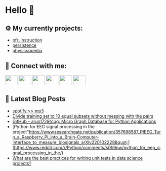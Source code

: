 # Hello 👋

## ⚙️ My currently projects:
- [pfr_instruction](https://github.com/bullbesh/pfr_instruction)
- [persistence](https://github.com/bullbesh/persistence)
- [physicsopedia](https://github.com/bullbesh/physicsopedia)

## 🔎 Connect with me:
[<img height="32" width="40" src="https://cdn.jsdelivr.net/npm/simple-icons@v5/icons/telegram.svg" />](https://t.me/bullbesh)
[<img height="32" width="40" src="https://cdn.jsdelivr.net/npm/simple-icons@v5/icons/vk.svg" />](https://vk.com/bullbesh)
[<img height="32" width="40" src="https://cdn.jsdelivr.net/npm/simple-icons@v5/icons/twitter.svg" />](https://twitter.com/bullbesh1)
[<img height="32" width="40" src="https://cdn.jsdelivr.net/npm/simple-icons@v5/icons/instagram.svg" />](https://www.instagram.com/bullbesh)
[<img height="32" width="40" src="https://cdn.jsdelivr.net/npm/simple-icons@v5/icons/reddit.svg" />](https://www.reddit.com/user/bullbesh)
[<img height="32" width="40" src="https://cdn.jsdelivr.net/npm/simple-icons@v5/icons/youtube.svg" />](https://www.youtube.com/channel/UCtfjRs6uzgq5mfm8S06WTcg)

## 📕 Latest Blog Posts
<!-- BLOG-POST-LIST:START -->
- [spotify &gt;&gt; mp3](https://www.reddit.com/r/Python/comments/s0ikqo/spotify_mp3/)
- [Divide training set to 10 equal subsets without messing with the pairs](https://www.reddit.com/r/Python/comments/s0ib4d/divide_training_set_to_10_equal_subsets_without/)
- [GitHub - arun1729/cog: Micro Graph Database for Python Applications](https://www.reddit.com/r/Python/comments/s0hck4/github_arun1729cog_micro_graph_database_for/)
- [Python for EEG signal processing in the project&quot;https://www.researchgate.net/publication/357698587_PIEEG_Turn_a_Raspberry_Pi_into_a_Brain-Computer-Interface_to_measure_biosignals_arXiv220102228&quot;](https://www.reddit.com/r/Python/comments/s0h9nw/python_for_eeg_signal_processing_in_the/)
- [What are the best practices for writing unit tests in data science projects?](https://www.reddit.com/r/Python/comments/s0fbkp/what_are_the_best_practices_for_writing_unit/)
<!-- BLOG-POST-LIST:END -->
